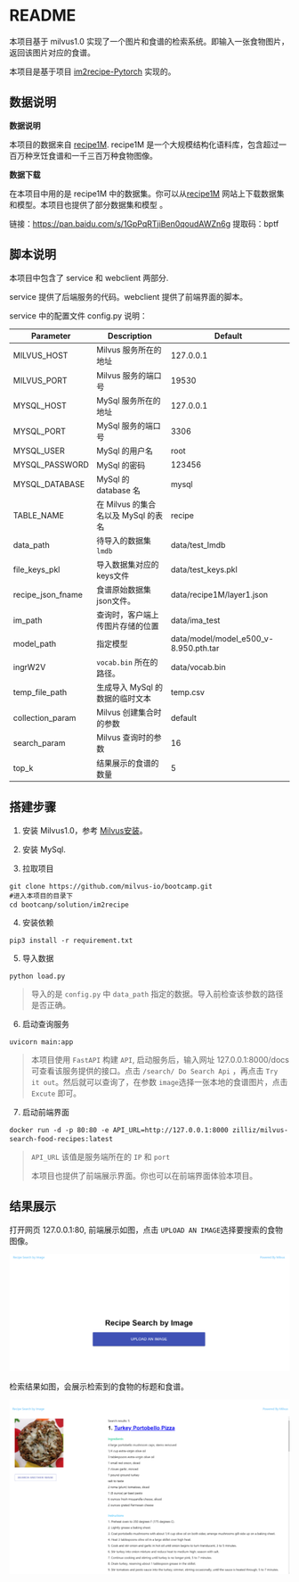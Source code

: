 # README


本项目基于 milvus1.0 实现了一个图片和食谱的检索系统。即输入一张食物图片，返回该图片对应的食谱。

本项目是基于项目 [im2recipe-Pytorch](https://github.com/torralba-lab/im2recipe-Pytorch) 实现的。

## 数据说明

**数据说明**

本项目的数据来自 [recipe1M](http://pic2recipe.csail.mit.edu/). recipe1M 是一个大规模结构化语料库，包含超过一百万种烹饪食谱和一千三百万种食物图像。

**数据下载** 

在本项目中用的是 recipe1M 中的数据集。你可以从[recipe1M](http://pic2recipe.csail.mit.edu/) 网站上下载数据集和模型。本项目也提供了部分数据集和模型 。

链接：https://pan.baidu.com/s/1GpPqRTjiBen0qoudAWZn6g 
提取码：bptf



## 脚本说明

本项目中包含了 service 和 webclient 两部分.

service 提供了后端服务的代码。webclient 提供了前端界面的脚本。

service 中的配置文件 config.py 说明：

| Parameter         | Description                         | Default                               |
| ----------------- | ----------------------------------- | ------------------------------------- |
| MILVUS_HOST       | Milvus 服务所在的地址               | 127.0.0.1                             |
| MILVUS_PORT       | Milvus 服务的端口号                 | 19530                                 |
| MYSQL_HOST        | MySql 服务所在的地址                | 127.0.0.1                             |
| MYSQL_PORT        | MySql 服务的端口号                  | 3306                                  |
| MYSQL_USER        | MySql 的用户名                      | root                                  |
| MYSQL_PASSWORD    | MySql 的密码                        | 123456                                |
| MYSQL_DATABASE    | MySql 的 database 名                | mysql                                 |
| TABLE_NAME        | 在 Milvus 的集合名以及 MySql 的表名 | recipe                                |
| data_path         | 待导入的数据集 `lmdb`               | data/test_lmdb                        |
| file_keys_pkl     | 导入数据集对应的keys文件            | data/test_keys.pkl                    |
| recipe_json_fname | 食谱原始数据集json文件。            | data/recipe1M/layer1.json             |
| im_path           | 查询时，客户端上传图片存储的位置    | data/ima_test                         |
| model_path        | 指定模型                            | data/model/model_e500_v-8.950.pth.tar |
| ingrW2V           | `vocab.bin` 所在的路径。            | data/vocab.bin                        |
| temp_file_path    | 生成导入 MySql 的数据的临时文本     | temp.csv                              |
| collection_param  | Milvus 创建集合时的参数             | default                               |
| search_param      | Milvus 查询时的参数                 | 16                                    |
| top_k             | 结果展示的食谱的数量                | 5                                     |



## 搭建步骤

1. 安装 Milvus1.0，参考  [Milvus安装](https://www.milvus.io/cn/docs/v1.0.0/milvus_docker-cpu.md)。

2. 安装 MySql.

3. 拉取项目

```shell
git clone https://github.com/milvus-io/bootcamp.git
#进入本项目的目录下
cd bootcanp/solution/im2recipe
```

4. 安装依赖

```shell
pip3 install -r requirement.txt
```

5. 导入数据

```
python load.py
```

> 导入的是 `config.py` 中 `data_path` 指定的数据。导入前检查该参数的路径是否正确。

6. 启动查询服务

```shell
uvicorn main:app
```

> 本项目使用 `FastAPI` 构建 `API`, 启动服务后，输入网址 127.0.0.1:8000/docs 可查看该服务提供的接口。点击 `/search/ Do Search Api` ，再点击 `Try it out`。然后就可以查询了，在参数 `image`选择一张本地的食谱图片，点击 `Excute` 即可。



7. 启动前端界面

```shell
docker run -d -p 80:80 -e API_URL=http://127.0.0.1:8000 zilliz/milvus-search-food-recipes:latest
```

> `API_URL` 该值是服务端所在的 `IP` 和 `port`
>
> 本项目也提供了前端展示界面。你也可以在前端界面体验本项目。



## 结果展示

打开网页 127.0.0.1:80, 前端展示如图，点击 `UPLOAD AN IMAGE`选择要搜索的食物图像。

![img](pic/16011887482155.png)

检索结果如图，会展示检索到的食物的标题和食谱。

![img](pic/16011892329653.png)
